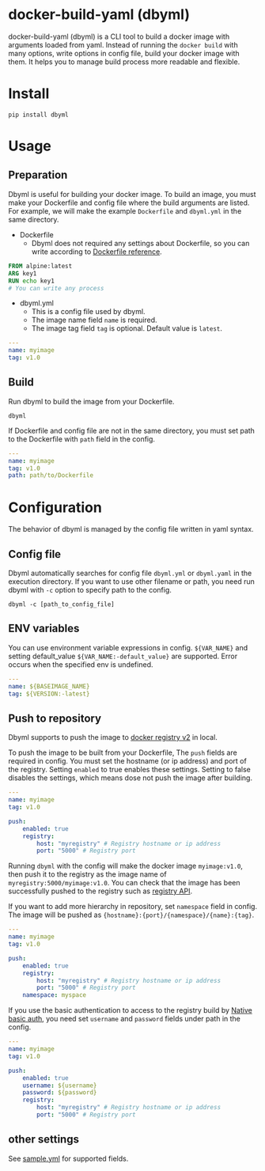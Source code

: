 # docker-build-yaml (dbyml)
docker-build-yaml (dbyml) is a CLI tool to build a docker image with arguments loaded from yaml. Instead of running the `docker build` with many options, write options in config file, build your docker image with them. It helps you to manage build process more readable and flexible.

# Install 
```
pip install dbyml
```

# Usage

## Preparation
Dbyml is useful for building your docker image. To build an image, you must make your Dockerfile and config file where the build arguments are listed. For example, we will make the example `Dockerfile` and `dbyml.yml` in the same directory.

- Dockerfile
    - Dbyml does not required any settings about Dockerfile, so you can write according to [Dockerfile reference](https://docs.docker.com/engine/reference/builder/).

```Dockerfile
FROM alpine:latest
ARG key1
RUN echo key1
# You can write any process
```

- dbyml.yml
    - This is a config file used by dbyml.
    - The image name field `name` is required. 
    - The image tag field `tag` is optional. Default value is `latest`.
```yaml
---
name: myimage
tag: v1.0
```


## Build 
Run dbyml to build the image from your Dockerfile. 

```
dbyml 
```

If Dockerfile and config file are not in the same directory, you must set path to the Dockerfile with `path` field in the config.
```yaml
---
name: myimage
tag: v1.0
path: path/to/Dockerfile
```

# Configuration
The behavior of dbyml is managed by the config file written in yaml syntax. 
## Config file
Dbyml automatically searches for config file `dbyml.yml` or `dbyml.yaml` in the execution directory. If you want to use other filename or path, you need run dbyml with `-c` option to specify path to the config.

```
dbyml -c [path_to_config_file]
```

## ENV variables
You can use environment variable expressions in config. `${VAR_NAME}` and setting default_value `${VAR_NAME:-default_value}` are supported. Error occurs when the specified env is undefined.

```yaml
---
name: ${BASEIMAGE_NAME}
tag: ${VERSION:-latest}
```

## Push to repository
Dbyml supports to push the image to [docker registry v2](https://hub.docker.com/_/registry) in local. 


To push the image to be built from your Dockerfile, The `push` fields are required in config. You must set the hostname (or ip address) and port of the registry. Setting `enabled` to true enables these settings. Setting to false disables the settings, which means dose not push the image after building.

```yaml
---
name: myimage
tag: v1.0

push:
    enabled: true
    registry:
        host: "myregistry" # Registry hostname or ip address 
        port: "5000" # Registry port
```

Running `dbyml` with the config will make the docker image `myimage:v1.0`, then push it to the registry as the image name of `myregistry:5000/myimage:v1.0`.
You can check that the image has been successfully pushed to the registry such as [registry API](https://docs.docker.com/registry/spec/api/).


If you want to add more hierarchy in repository, set `namespace` field in config. The image will be pushed as `{hostname}:{port}/{namespace}/{name}:{tag}`.

```yaml
---
name: myimage
tag: v1.0

push:
    enabled: true
    registry:
        host: "myregistry" # Registry hostname or ip address 
        port: "5000" # Registry port
    namespace: myspace
```


If you use the basic authentication to access to the registry build by [Native basic auth](20ce6d8ea24dc425342a13cc06b6afed58e71419), you need set `username` and `password` fields under path in the config. 

```yaml
---
name: myimage
tag: v1.0

push:
    enabled: true
    username: ${username}
    password: ${password}
    registry:
        host: "myregistry" # Registry hostname or ip address 
        port: "5000" # Registry port
```

## other settings
See [sample.yml](sample/sample.yml) for supported fields.
